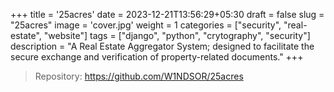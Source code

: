 +++
title = '25acres'
date = 2023-12-21T13:56:29+05:30
draft = false
slug = "25acres"
image = 'cover.jpg'
weight = 1
categories = ["security", "real-estate", "website"]
tags = ["django", "python", "crytography", "security"]
description = "A Real Estate Aggregator System; designed to facilitate the secure exchange and verification of property-related documents."
+++

> Repository: https://github.com/W1NDSOR/25acres

